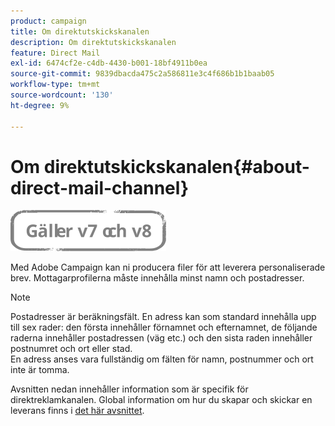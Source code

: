 ```yaml
---
product: campaign
title: Om direktutskickskanalen
description: Om direktutskickskanalen
feature: Direct Mail
exl-id: 6474cf2e-c4db-4430-b001-18bf4911b0ea
source-git-commit: 9839dbacda475c2a586811e3c4f686b1b1baab05
workflow-type: tm+mt
source-wordcount: '130'
ht-degree: 9%

---
```


# Om direktutskickskanalen{#about-direct-mail-channel}

![](../../assets/common.svg)

Med Adobe Campaign kan ni producera filer för att leverera personaliserade brev. Mottagarprofilerna måste innehålla minst namn och postadresser.

>[!NOTE]
>
>Postadresser är beräkningsfält. En adress kan som standard innehålla upp till sex rader: den första innehåller förnamnet och efternamnet, de följande raderna innehåller postadressen (väg etc.) och den sista raden innehåller postnumret och ort eller stad.\
>En adress anses vara fullständig om fälten för namn, postnummer och ort inte är tomma.

Avsnitten nedan innehåller information som är specifik för direktreklamkanalen. Global information om hur du skapar och skickar en leverans finns i [det här avsnittet](steps-about-delivery-creation-steps.md).
